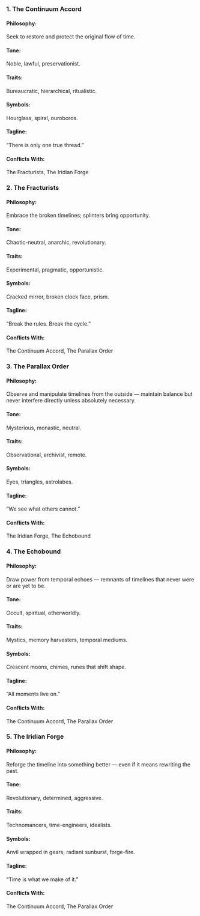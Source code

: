 ### 1. The Continuum Accord
#### Philosophy:
Seek to restore and protect the original flow of time.

#### Tone:
Noble, lawful, preservationist.

#### Traits:
Bureaucratic, hierarchical, ritualistic.

#### Symbols:
Hourglass, spiral, ouroboros.

#### Tagline:
“There is only one true thread.”

#### Conflicts With:
The Fracturists, The Iridian Forge

### 2. The Fracturists
#### Philosophy:
Embrace the broken timelines; splinters bring opportunity.

#### Tone:
Chaotic-neutral, anarchic, revolutionary.

#### Traits:
Experimental, pragmatic, opportunistic.

#### Symbols:
Cracked mirror, broken clock face, prism.

#### Tagline:
“Break the rules. Break the cycle.”

#### Conflicts With:
The Continuum Accord, The Parallax Order

### 3. The Parallax Order
#### Philosophy:
Observe and manipulate timelines from the outside — maintain balance but never interfere directly unless absolutely necessary.

#### Tone:
Mysterious, monastic, neutral.

#### Traits:
Observational, archivist, remote.

#### Symbols:
Eyes, triangles, astrolabes.

#### Tagline:
“We see what others cannot.”

#### Conflicts With:
The Iridian Forge, The Echobound

### 4. The Echobound
#### Philosophy:
Draw power from temporal echoes — remnants of timelines that never were or are yet to be.

#### Tone:
Occult, spiritual, otherworldly.

#### Traits:
Mystics, memory harvesters, temporal mediums.

#### Symbols:
Crescent moons, chimes, runes that shift shape.

#### Tagline:
“All moments live on.”

#### Conflicts With:
The Continuum Accord, The Parallax Order

### 5. The Iridian Forge
#### Philosophy:
Reforge the timeline into something better — even if it means rewriting the past.

#### Tone:
Revolutionary, determined, aggressive.

#### Traits:
Technomancers, time-engineers, idealists.

#### Symbols:
Anvil wrapped in gears, radiant sunburst, forge-fire.

#### Tagline:
“Time is what we make of it.”

#### Conflicts With:
The Continuum Accord, The Parallax Order